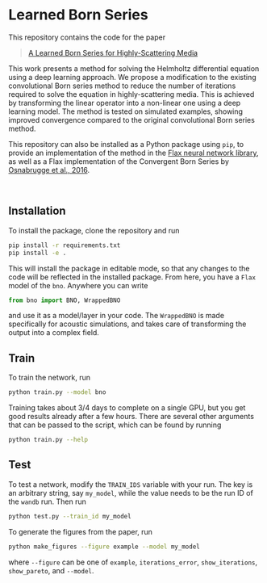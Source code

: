 # Learned Born Series

This repository contains the code for the paper

> [A Learned Born Series for Highly-Scattering Media]()

This work presents a method for solving the Helmholtz differential equation using a deep learning approach. We propose a modification to the existing convolutional Born series method to reduce the number of iterations required to solve the equation in highly-scattering media. This is achieved by transforming the linear operator into a non-linear one using a deep learning model. The method is tested on simulated examples, showing improved convergence compared to the original convolutional Born series method.

This repository can also be installed as a Python package using `pip`, to provide an implementation of the method in the [Flax neural network library](https://github.com/google/flax), as well as a Flax implementation of the Convergent Born Series by [Osnabrugge et al., 2016](https://www.sciencedirect.com/science/article/pii/S0021999116302595).

<br/>

## Installation

To install the package, clone the repository and run

```bash
pip install -r requirements.txt
pip install -e .
```

This will install the package in editable mode, so that any changes to the code will be reflected in the installed package. From here, you have a `Flax` model of the `bno`. Anywhere you can write

```python
from bno import BNO, WrappedBNO
```

and use it as a model/layer in your code. The `WrappedBNO` is made specifically for acoustic simulations, and takes care of transforming the output into a complex field.

## Train

To train the network, run

```bash
python train.py --model bno
```

Training takes about 3/4 days to complete on a single GPU, but you get good results already after a few hours.
There are several other arguments that can be passed to the script, which can be found by running

```bash
python train.py --help
```

## Test

To test a network, modify the `TRAIN_IDS` variable with your run. The key is an arbitrary string, say `my_model`, while the value needs to be the run ID of the `wandb` run. Then run

```bash
python test.py --train_id my_model
```

To generate the figures from the paper, run

```bash
python make_figures --figure example --model my_model
```

where `--figure` can be one of `example`, `iterations_error`, `show_iterations`, `show_pareto`, and `--model`.
